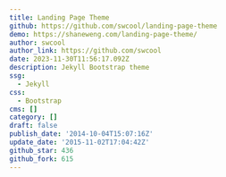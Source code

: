 ```yaml
---
title: Landing Page Theme
github: https://github.com/swcool/landing-page-theme
demo: https://shaneweng.com/landing-page-theme/
author: swcool
author_link: https://github.com/swcool
date: 2023-11-30T11:56:17.092Z
description: Jekyll Bootstrap theme
ssg:
  - Jekyll
css:
  - Bootstrap
cms: []
category: []
draft: false
publish_date: '2014-10-04T15:07:16Z'
update_date: '2015-11-02T17:04:42Z'
github_star: 436
github_fork: 615
---
```

